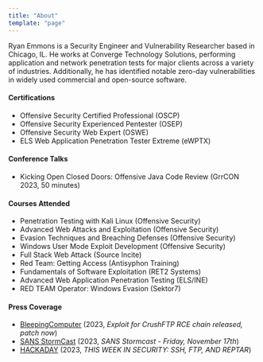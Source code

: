 ```yaml
---
title: "About"
template: "page"
---
```


Ryan Emmons is a Security Engineer and Vulnerability Researcher based in Chicago, IL. He works at Converge Technology Solutions, performing application and network penetration tests for major clients across a variety of industries. Additionally, he has identified notable zero-day vulnerabilities in widely used commercial and open-source software.

#### Certifications ####
 - Offensive Security Certified Professional (OSCP)
 - Offensive Security Experienced Pentester (OSEP)
 - Offensive Security Web Expert (OSWE)
 - ELS Web Application Penetration Tester Extreme (eWPTX)
#### Conference Talks ####
 - Kicking Open Closed Doors: Offensive Java Code Review (GrrCON 2023, 50 minutes)
#### Courses Attended ####
 - Penetration Testing with Kali Linux (Offensive Security)
 - Advanced Web Attacks and Exploitation (Offensive Security)
 - Evasion Techniques and Breaching Defenses (Offensive Security)
 - Windows User Mode Exploit Development (Offensive Security)
 - Full Stack Web Attack (Source Incite)
 - Red Team: Getting Access (Antisyphon Training)
 - Fundamentals of Software Exploitation (RET2 Systems)
 - Advanced Web Application Penetration Testing (ELS/INE)
 - RED TEAM Operator: Windows Evasion (Sektor7)
#### Press Coverage ####
 - [BleepingComputer](https://www.bleepingcomputer.com/news/security/exploit-for-crushftp-rce-chain-released-patch-now/) (2023, _Exploit for CrushFTP RCE chain released, patch now_)
 - [SANS StormCast](https://isc.sans.edu/podcastdetail/8750) (2023, _SANS Stormcast - Friday, November 17th_)
 - [HACKADAY](https://hackaday.com/2023/11/17/this-week-in-security-ssh-ftp-and-reptar/) (2023, _THIS WEEK IN SECURITY: SSH, FTP, AND REPTAR_)
